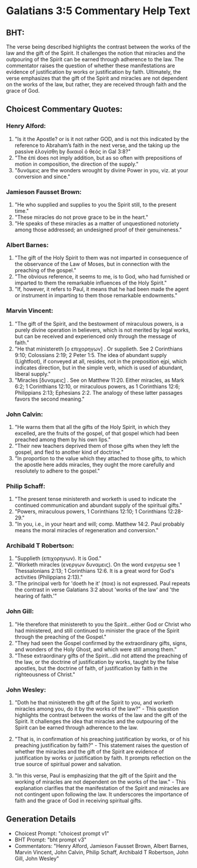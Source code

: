 # Galatians 3:5 Commentary Help Text

## BHT:
The verse being described highlights the contrast between the works of the law and the gift of the Spirit. It challenges the notion that miracles and the outpouring of the Spirit can be earned through adherence to the law. The commentator raises the question of whether these manifestations are evidence of justification by works or justification by faith. Ultimately, the verse emphasizes that the gift of the Spirit and miracles are not dependent on the works of the law, but rather, they are received through faith and the grace of God.

## Choicest Commentary Quotes:
### Henry Alford:
1. "Is it the Apostle? or is it not rather GOD, and is not this indicated by the reference to Abraham’s faith in the next verse, and the taking up the passive ἐλογίσθη by δικαιοῖ ὁ θεός in Gal 3:8?"
2. "The ἐπί does not imply addition, but as so often with prepositions of motion in composition, the direction of the supply."
3. "δυνάμεις are the wonders wrought by divine Power in you, viz. at your conversion and since."

### Jamieson Fausset Brown:
1. "He who supplied and supplies to you the Spirit still, to the present time."
2. "These miracles do not prove grace to be in the heart."
3. "He speaks of these miracles as a matter of unquestioned notoriety among those addressed; an undesigned proof of their genuineness."

### Albert Barnes:
1. "The gift of the Holy Spirit to them was not imparted in consequence of the observance of the Law of Moses, but in connection with the preaching of the gospel."
2. "The obvious reference, it seems to me, is to God, who had furnished or imparted to them the remarkable influences of the Holy Spirit."
3. "If, however, it refers to Paul, it means that he had been made the agent or instrument in imparting to them those remarkable endowments."

### Marvin Vincent:
1. "The gift of the Spirit, and the bestowment of miraculous powers, is a purely divine operation in believers, which is not merited by legal works, but can be received and experienced only through the message of faith."
2. "He that ministereth [ο επιχορηγων] . Or supplieth. See 2 Corinthians 9:10; Colossians 2:19; 2 Peter 1:5. The idea of abundant supply (Lightfoot), if conveyed at all, resides, not in the preposition ejpi, which indicates direction, but in the simple verb, which is used of abundant, liberal supply."
3. "Miracles [δυναμεις] . See on Matthew 11:20. Either miracles, as Mark 6:2; 1 Corinthians 12:10, or miraculous powers, as 1 Corinthians 12:6; Philippians 2:13; Ephesians 2:2. The analogy of these latter passages favors the second meaning."

### John Calvin:
1. "He warns them that all the gifts of the Holy Spirit, in which they excelled, are the fruits of the gospel, of that gospel which had been preached among them by his own lips."
2. "Their new teachers deprived them of those gifts when they left the gospel, and fled to another kind of doctrine."
3. "In proportion to the value which they attached to those gifts, to which the apostle here adds miracles, they ought the more carefully and resolutely to adhere to the gospel."

### Philip Schaff:
1. "The present tense ministereth and worketh is used to indicate the continued communication and abundant supply of the spiritual gifts."
2. "Powers, miraculous powers, 1 Corinthians 12:10; 1 Corinthians 12:28-29."
3. "In you, i.e., in your heart and will; comp. Matthew 14:2. Paul probably means the moral miracles of regeneration and conversion."

### Archibald T Robertson:
1. "Supplieth (επιχορηγων). It is God." 
2. "Worketh miracles (ενεργων δυναμεις). On the word ενεργεω see 1 Thessalonians 2:13; 1 Corinthians 12:6. It is a great word for God's activities (Philippians 2:13)." 
3. "The principal verb for 'doeth he it' (ποιε) is not expressed. Paul repeats the contrast in verse Galatians 3:2 about 'works of the law' and 'the hearing of faith.'"

### John Gill:
1. "He therefore that ministereth to you the Spirit...either God or Christ who had ministered, and still continued to minister the grace of the Spirit through the preaching of the Gospel."
2. "They had seen the Gospel confirmed by the extraordinary gifts, signs, and wonders of the Holy Ghost, and which were still among them."
3. "These extraordinary gifts of the Spirit...did not attend the preaching of the law, or the doctrine of justification by works, taught by the false apostles, but the doctrine of faith, of justification by faith in the righteousness of Christ."

### John Wesley:
1. "Doth he that ministereth the gift of the Spirit to you, and worketh miracles among you, do it by the works of the law?" - This question highlights the contrast between the works of the law and the gift of the Spirit. It challenges the idea that miracles and the outpouring of the Spirit can be earned through adherence to the law.

2. "That is, in confirmation of his preaching justification by works, or of his preaching justification by faith?" - This statement raises the question of whether the miracles and the gift of the Spirit are evidence of justification by works or justification by faith. It prompts reflection on the true source of spiritual power and salvation.

3. "In this verse, Paul is emphasizing that the gift of the Spirit and the working of miracles are not dependent on the works of the law." - This explanation clarifies that the manifestation of the Spirit and miracles are not contingent upon following the law. It underscores the importance of faith and the grace of God in receiving spiritual gifts.


## Generation Details
- Choicest Prompt: "choicest prompt v1"
- BHT Prompt: "bht prompt v3"
- Commentators: "Henry Alford, Jamieson Fausset Brown, Albert Barnes, Marvin Vincent, John Calvin, Philip Schaff, Archibald T Robertson, John Gill, John Wesley"
